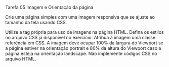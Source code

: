 Tarefa 05 Imagem e Orientação da página

Crie uma página simples com uma imagem responsiva que se ajuste ao tamanho da tela usando CSS.

Utilize a tag própria para uso de imagens na página HTML.
Defina os estilos no arquivo CSS já disponível no exercício.
Atribua à imagem uma classe referência em CSS.
A imagem deve ocupar 100% da largura do Viewport se a página estiver na orientação portrait e 80% da altura do Viewport caso a página esteja na orientação landscape.
Não implemente códigos CSS no arquivo HTML.